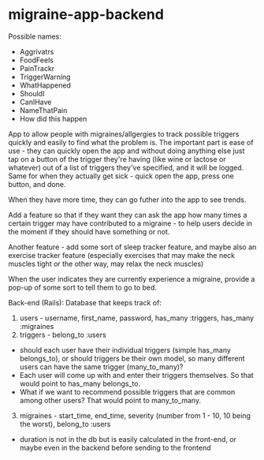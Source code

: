 # migraine-app-backend


Possible names:
- Aggrivatrs
- FoodFeels
- PainTrackr
- TriggerWarning
- WhatHappened
- ShouldI
- CanIHave
- NameThatPain
- How did this happen

App to allow people with migraines/allgergies to track possible triggers quickly and easily to find what the problem is. The important part is ease of use - they can quickly open the app and without doing anything else just tap on a button of the trigger they're having (like wine or lactose or whatever) out of a list of triggers they've specified, and it will be logged. Same for when they actually get sick - quick open the app, press one button, and done.

When they have more time, they can go futher into the app to see trends.

Add a feature so that if they want they can ask the app how many times a certain trigger may have contributed to a migraine - to help users decide in the moment if they should have something or not.

Another feature - add some sort of sleep tracker feature, and maybe also an exercise tracker feature (especially exercises that may make the neck muscles tight or the other way, may relax the neck muscles)

When the user indicates they are currently experience a migraine, provide a pop-up of some sort to tell them to go to bed.


Back-end (Rails):
Database that keeps track of:
1. users - username, first_name, password, has_many :triggers, has_many :migraines
2. triggers - belong_to :users
  - should each user have their individual triggers (simple has_many belongs_to), or should triggers be their own model, so many different users can have the same trigger (many_to_many)?
  - Each user will come up with and enter their triggers themselves. So that would point to has_many belongs_to.
  - What if we want to recommend possible triggers that are common among other users? That would point to many_to_many.
3. migraines - start_time, end_time, severity (number from 1 - 10, 10 being the worst), belong_to :users
  - duration is not in the db but is easily calculated in the front-end, or maybe even in the backend before sending to the frontend
